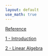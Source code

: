 ```yaml
---
layout: default
use_math: true
---
```


[Reference](./reference)

[1 - Introduction](./introduction)

[2 - Linear Algebra](./02-linear-algebra)